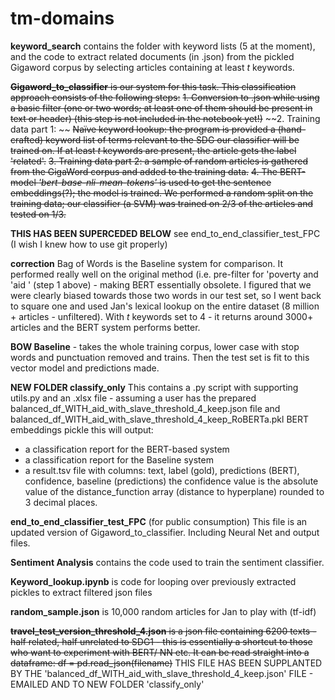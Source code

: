 # tm-domains

**keyword_search** contains the folder with keyword lists (5 at the moment), and the code to extract related documents (in .json) from the pickled Gigaword corpus by selecting articles containing at least *t* keywords.

~~**Gigaword_to_classifier** is our system for this task. This classification approach consists of the following steps:~~
~~1. Conversion to .json while using a basic filter (one or two words; at least one of them should be present in text or header) (this step is not included in the notebook yet!)~~
~~2. Training data part 1: ~~
~~Naïve keyword lookup: the program is provided a (hand-crafted) keyword list of terms relevant to the SDG our classifier will be trained on. If at least *t* keywords are present, the article gets the label 'related'.~~
~~3. Training data part 2: a sample of random articles is gathered from the GigaWord corpus and added to the training data.~~
~~4. The BERT-model *'bert-base-nli-mean-tokens'* is used to get the sentence embeddings(?); the model is trained. We performed a random split on the training data; our classifier (a SVM) was trained on 2/3 of the articles and tested on 1/3.~~

**THIS HAS BEEN SUPERCEDED BELOW** see end_to_end_classifier_test_FPC (I wish I knew how to use git properly)

**correction** Bag of Words is the Baseline system for comparison. It performed really well on the original method (i.e. pre-filter for 'poverty and 'aid ' (step 1 above) - making BERT essentially obsolete. I figured that we were clearly biased towards those two words in our test set, so I went back to square one and used Jan's lexical lookup on the entire dataset (8 million + articles - unfiltered). With *t* keywords set to 4 - it returns around 3000+ articles and the BERT system performs better.

**BOW Baseline** - takes the whole  training corpus, lower case with stop words and punctuation removed and trains. Then the test set is fit to this vector model and predictions made. 

**NEW FOLDER classify_only** This contains a .py script with supporting utils.py and an .xlsx file - assuming a user has the prepared balanced_df_WITH_aid_with_slave_threshold_4_keep.json file and balanced_df_WITH_aid_with_slave_threshold_4_keep_RoBERTa.pkl BERT embeddings pickle this will output:
- a classification report for the BERT-based system
- a classification report for the Baseline system
- a result.tsv file with columns: text,	label (gold),	predictions (BERT),	confidence,	baseline (predictions)
the confidence value is the absolute value of the distance_function array (distance to hyperplane) rounded to 3 decimal places. 

**end_to_end_classifier_test_FPC** (for public consumption) This file is an updated version of Gigaword_to_classifier. Including Neural Net and output files. 

**Sentiment Analysis** contains the code used to train the sentiment classifier.

**Keyword_lookup.ipynb** is code for looping over previously extracted pickles to extract filtered json files

**random_sample.json** is 10,000 random articles for Jan to play with (tf-idf)

~~**travel_test_version_threshold_4.json** is a json file containing 6200 texts - half related, half unrelated to SDG1 - this is essentially a shortcut to those who want to experiment with BERT/ NN etc. It can be read straight into a dataframe: df = pd.read_json(filename)~~
THIS FILE HAS BEEN SUPPLANTED BY THE 'balanced_df_WITH_aid_with_slave_threshold_4_keep.json' FILE - EMAILED AND TO NEW FOLDER 'classify_only'
